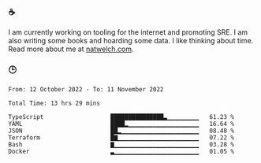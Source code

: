 ### ☕

I am currently working on tooling for the internet and promoting SRE. I am also writing some books and hoarding some data. I like thinking about time. Read more about me at [natwelch.com](https://natwelch.com).

### 🕒

<!--START_SECTION:waka-->

```text
From: 12 October 2022 - To: 11 November 2022

Total Time: 13 hrs 29 mins

TypeScript                   ███████████████▃▁▁▁▁▁▁▁▁▁   61.23 %
YAML                         ████▂▁▁▁▁▁▁▁▁▁▁▁▁▁▁▁▁▁▁▁▁   16.64 %
JSON                         ██▂▁▁▁▁▁▁▁▁▁▁▁▁▁▁▁▁▁▁▁▁▁▁   08.48 %
Terraform                    █▇▁▁▁▁▁▁▁▁▁▁▁▁▁▁▁▁▁▁▁▁▁▁▁   07.22 %
Bash                         ▇▁▁▁▁▁▁▁▁▁▁▁▁▁▁▁▁▁▁▁▁▁▁▁▁   03.28 %
Docker                       ▃▁▁▁▁▁▁▁▁▁▁▁▁▁▁▁▁▁▁▁▁▁▁▁▁   01.05 %
```

<!--END_SECTION:waka-->
